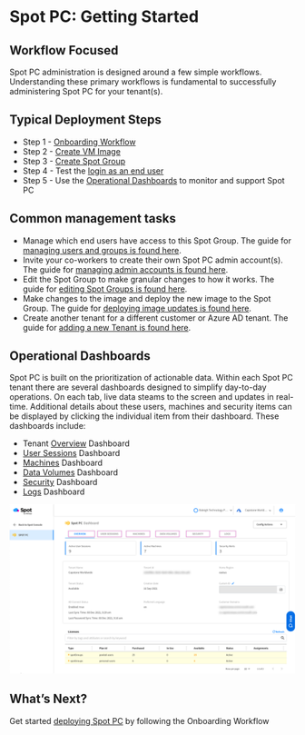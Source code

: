 <!-- Global site tag (gtag.js) - Google Analytics -->
<script async src="https://www.googletagmanager.com/gtag/js?id=G-SCV64B4XJ6"></script>
<script>
  window.dataLayer = window.dataLayer || [];
  function gtag(){dataLayer.push(arguments);}
  gtag('js', new Date());

  gtag('config', 'G-SCV64B4XJ6');
</script>

# Spot PC: Getting Started
## Workflow Focused

Spot PC administration is designed around a few simple workflows. Understanding these primary workflows is fundamental to successfully administering Spot PC for your tenant(s).

## Typical Deployment Steps

- Step 1 - [Onboarding Workflow](spot-pc/getting-started/onboarding-workflow)
- Step 2 - [Create VM Image](spot-pc/tutorials/deploy-spot-pc?id=create-image)
- Step 3 - [Create Spot Group](spot-pc/tutorials/deploy-spot-pc?id=create-spot-group)
- Step 4 - Test the [login as an end user](spot-pc/tutorials/connect-to-desktop)
- Step 5 - Use the [Operational Dashboards](spot-pc/getting-started/?id=operational-dashboards) to monitor and support Spot PC

## Common management tasks

- Manage which end users have access to this Spot Group. The guide for [managing users and groups is found here](spot-pc/tutorials/manage-users-and-groups).
- Invite your co-workers to create their own Spot PC admin account(s). The guide for [managing admin accounts is found here](spot-pc/tutorials/manage-admins).
- Edit the Spot Group to make granular changes to how it works. The guide for [editing Spot Groups is found here](spot-pc/tutorials/edit-spot-group).
- Make changes to the image and deploy the new image to the Spot Group. The guide for [deploying image updates is found here](spot-pc/tutorials/deploy-image-update).
- Create another tenant for a different customer or Azure AD tenant. The guide for [adding a new Tenant is found here](spot-pc/tutorials/add-tenant).

## Operational Dashboards

Spot PC is built on the prioritization of actionable data. Within each Spot PC tenant there are several dashboards designed to simplify day-to-day operations. On each tab, live data steams to the screen and updates in real-time. Additional details about these users, machines and security items can be displayed by clicking the individual item from their dashboard. These dashboards include:

- Tenant [Overview](spot-pc/features/spot-pc-console/tenant/overview) Dashboard
- [User Sessions](spot-pc/features/spot-pc-console/tenant/user-sessions) Dashboard
- [Machines](spot-pc/features/spot-pc-console/tenant/machines) Dashboard
- [Data Volumes](spot-pc/features/spot-pc-console/tenant/data-volumes) Dashboard
- [Security](spot-pc/features/spot-pc-console/tenant/security) Dashboard
- [Logs](spot-pc/features/spot-pc-console/tenant/logs) Dashboard

<a href="https://docs.spot.io/spot-pc/_media/getting-started-03.png" target="_blank"><img src="/spot-pc/_media/getting-started-03.png" alt="Click to Enlarge" width="1000"> </a>

## What’s Next?

Get started [deploying Spot PC](spot-pc/getting-started/onboarding-workflow) by following the Onboarding Workflow
